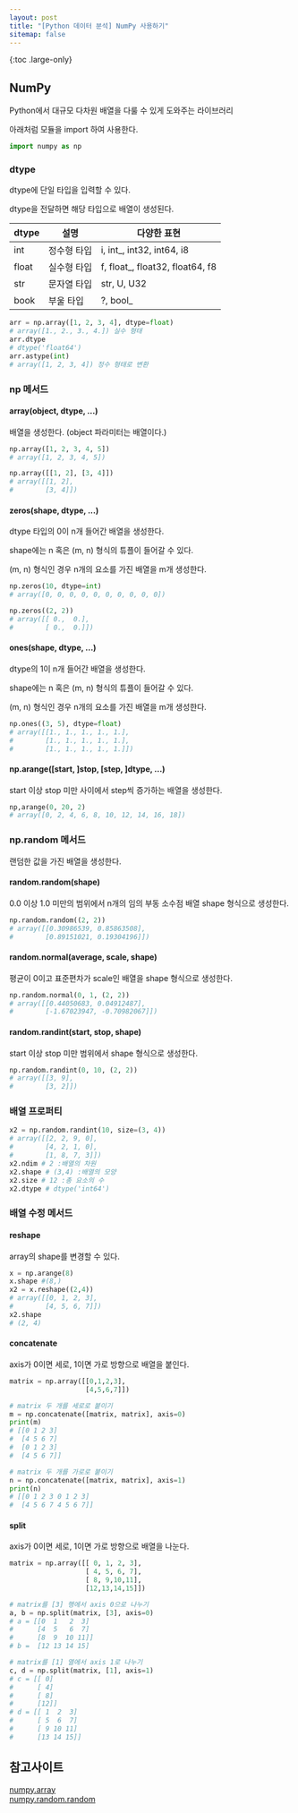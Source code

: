 ```yaml
---
layout: post
title: "[Python 데이터 분석] NumPy 사용하기"
sitemap: false
---
```


{:toc .large-only}

## NumPy

Python에서 대규모 다차원 배열을 다룰 수 있게 도와주는 라이브러리

아래처럼 모듈을 import 하여 사용한다.

```py
import numpy as np
```

### dtype

dtype에 단일 타입을 입력할 수 있다.

dtype을 전달하면 해당 타입으로 배열이 생성된다.

| dtype | 설명        | 다양한 표현                      |
| ----- | ----------- | -------------------------------- |
| int   | 정수형 타입 | i, int\_, int32, int64, i8       |
| float | 실수형 타입 | f, float\_, float32, float64, f8 |
| str   | 문자열 타입 | str, U, U32                      |
| book  | 부울 타입   | ?, bool\_                        |

```py
arr = np.array([1, 2, 3, 4], dtype=float)
# array([1., 2., 3., 4.]) 실수 형태
arr.dtype
# dtype('float64')
arr.astype(int)
# array([1, 2, 3, 4]) 정수 형태로 변환
```

### np 메서드

#### array(object, dtype, ...)

배열을 생성한다. (object 파라미터는 배열이다.)

```py
np.array([1, 2, 3, 4, 5])
# array([1, 2, 3, 4, 5])

np.array([[1, 2], [3, 4]])
# array([[1, 2],
#        [3, 4]])
```

#### zeros(shape, dtype, ...)

dtype 타입의 0이 n개 들어간 배열을 생성한다.

shape에는 n 혹은 (m, n) 형식의 튜플이 들어갈 수 있다.

(m, n) 형식인 경우 n개의 요소를 가진 배열을 m개 생성한다.

```py
np.zeros(10, dtype=int)
# array([0, 0, 0, 0, 0, 0, 0, 0, 0, 0])

np.zeros((2, 2))
# array([[ 0.,  0.],
#        [ 0.,  0.]])
```

#### ones(shape, dtype, ...)

dtype의 1이 n개 들어간 배열을 생성한다.

shape에는 n 혹은 (m, n) 형식의 튜플이 들어갈 수 있다.

(m, n) 형식인 경우 n개의 요소를 가진 배열을 m개 생성한다.

```py
np.ones((3, 5), dtype=float)
# array([[1., 1., 1., 1., 1.],
#        [1., 1., 1., 1., 1.],
#        [1., 1., 1., 1., 1.]])
```

#### np.arange([start, ]stop, [step, ]dtype, ...)

start 이상 stop 미만 사이에서 step씩 증가하는 배열을 생성한다.

```py
np,arange(0, 20, 2)
# array([0, 2, 4, 6, 8, 10, 12, 14, 16, 18])
```

### np.random 메서드

랜덤한 값을 가진 배열을 생성한다.

#### random.random(shape)

0.0 이상 1.0 미만의 범위에서 n개의 임의 부동 소수점 배열 shape 형식으로 생성한다.

```py
np.random.random((2, 2))
# array([[0.30986539, 0.85863508],
#        [0.89151021, 0.19304196]])
```

#### random.normal(average, scale, shape)

평균이 0이고 표준편차가 scale인 배열을 shape 형식으로 생성한다.

```py
np.random.normal(0, 1, (2, 2))
# array([[0.44050683, 0.04912487],
#        [-1.67023947, -0.70982067]])
```

#### random.randint(start, stop, shape)

start 이상 stop 미만 범위에서 shape 형식으로 생성한다.

```py
np.random.randint(0, 10, (2, 2))
# array([[3, 9],
#        [3, 2]])
```

### 배열 프로퍼티

```py
x2 = np.random.randint(10, size=(3, 4))
# array([[2, 2, 9, 0],
#        [4, 2, 1, 0],
#        [1, 8, 7, 3]])
x2.ndim # 2 :배열의 차원
x2.shape # (3,4) :배열의 모양
x2.size # 12 :총 요소의 수
x2.dtype # dtype('int64')
```

### 배열 수정 메서드

#### reshape

array의 shape를 변경할 수 있다.

```py
x = np.arange(8)
x.shape #(8,)
x2 = x.reshape((2,4))
# array([[0, 1, 2, 3],
#        [4, 5, 6, 7]])
x2.shape
# (2, 4)
```

#### concatenate

axis가 0이면 세로, 1이면 가로 방향으로 배열을 붙인다.

```py
matrix = np.array([[0,1,2,3],
                   [4,5,6,7]])

# matrix 두 개를 세로로 붙이기
m = np.concatenate([matrix, matrix], axis=0)
print(m)
# [[0 1 2 3]
#  [4 5 6 7]
#  [0 1 2 3]
#  [4 5 6 7]]

# matrix 두 개를 가로로 붙이기
n = np.concatenate([matrix, matrix], axis=1)
print(n)
# [[0 1 2 3 0 1 2 3]
#  [4 5 6 7 4 5 6 7]]
```

#### split

axis가 0이면 세로, 1이면 가로 방향으로 배열을 나눈다.

```py
matrix = np.array([[ 0, 1, 2, 3],
                   [ 4, 5, 6, 7],
                   [ 8, 9,10,11],
                   [12,13,14,15]])

# matrix를 [3] 행에서 axis 0으로 나누기
a, b = np.split(matrix, [3], axis=0)
# a = [[0  1   2  3]
#      [4  5   6  7]
#      [8  9  10 11]]
# b =  [12 13 14 15]

# matrix를 [1] 열에서 axis 1로 나누기
c, d = np.split(matrix, [1], axis=1)
# c = [[ 0]
#      [ 4]
#      [ 8]
#      [12]]
# d = [[ 1  2  3]
#      [ 5  6  7]
#      [ 9 10 11]
#      [13 14 15]]
```

## 참고사이트

[numpy.array](https://numpy.org/doc/stable/reference/generated/numpy.array.html)<br/>
[numpy.random.random](https://numpy.org/doc/stable/reference/random/generated/numpy.random.random.html)
